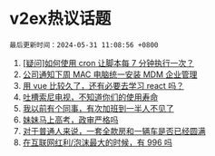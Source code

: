 # v2ex热议话题

`最后更新时间：2024-05-31 11:08:56 +0800`

1. [[疑问]如何使用 cron 让脚本每 7 分钟执行一次？](https://www.v2ex.com/t/1045433)
1. [公司通知下周 MAC 电脑统一安装 MDM 企业管理](https://www.v2ex.com/t/1045490)
1. [用 vue 比较久了，还有必要去学习 react 吗？](https://www.v2ex.com/t/1045352)
1. [吐槽索尼电视，不知道你们的使用寿命](https://www.v2ex.com/t/1045466)
1. [我以前有个同事，有次加班到一半人不见了](https://www.v2ex.com/t/1045477)
1. [妹妹马上高考，政审严格吗](https://www.v2ex.com/t/1045576)
1. [对于普通人来说，一套全款房和一辆车是否已经圆满](https://www.v2ex.com/t/1045386)
1. [在互联网红利/泡沫最大的时候，有 996 吗](https://www.v2ex.com/t/1045382)

